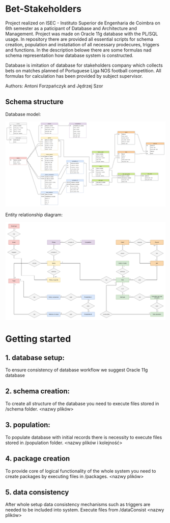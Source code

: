 # Bet-Stakeholders

Project realized on ISEC - Instituto Superior de Engenharia de Coimbra on 6th semester as a paticipant of Database and Architecture and Management. Project was made on Oracle 11g database with the PL/SQL usage. In repository there are provided all essential scripts for schema creation, population and instatiation of all necessary prodecures, triggers and functions. In the description belowe there are some formulas nad schema representation how database system is constructed.

Database is imitation of database for stakeholders company which collects bets on matches planned of Portuguese Liga NOS football competition. All formulas for calculation has been provided by subject supervisor.

Authors: Antoni Forzpańczyk and Jędrzej Szor

## Schema structure
Database model:
<p align="center">
  <img src="images/databaseModel.png" />
</p>

Entity relationship diagram:
<p align="center">
  <img src="images/entityRelationship.png" />
</p>

# Getting started

## 1. database setup:
To ensure consistency of database workflow we suggest Oracle 11g database
<link>

## 2. schema creation:
To create all structure of the database you need to execute files stored in /schema folder.
<nazwy plików>

## 3. population:
To populate database with initial records there is necessity to execute files stored in /population folder.
<nazwy plików i kolejność>

## 4. package creation
To provide core of logical functionality of the whole system you need to create packages by executing files in /packages.
<nazwy plików>

## 5. data consistency
After whole setup data consistency mechanisms such as triggers are needed to be included into system. Execute files from /dataConsist
<nazwy plików>
